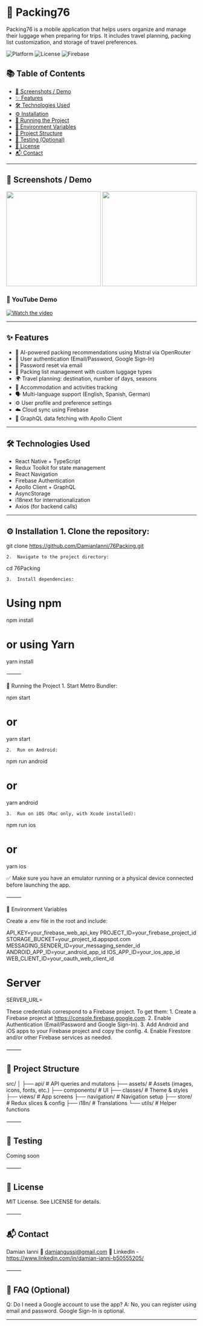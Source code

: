 # 🎒 Packing76

Packing76 is a mobile application that helps users organize and manage their luggage when preparing for trips. It includes travel planning, packing list customization, and storage of travel preferences.

![Platform](https://img.shields.io/badge/platform-React%20Native-blue)
![License](https://img.shields.io/github/license/DamianIanni/76Packing)
![Firebase](https://img.shields.io/badge/backend-Firebase-orange)

## 📚 Table of Contents

- [📱 Screenshots / Demo](#-screenshots--demo)
- [✨ Features](#-features)
- [🛠️ Technologies Used](#-technologies-used)
- [⚙️ Installation](#️-installation)
- [🚀 Running the Project](#-running-the-project)
- [🔐 Environment Variables](#-environment-variables)
- [📁 Project Structure](#-project-structure)
- [🧪 Testing (Optional)](#-testing-optional)
- [📄 License](#-license)
- [📬 Contact](#-contact)

---

## 📱 Screenshots / Demo

<img src="screenshots/home.png" width="250" /> <img src="screenshots/luggage.png" width="250" />

### 🎥 YouTube Demo

[![Watch the video](https://img.youtube.com/vi/YOUR_VIDEO_ID/0.jpg)](https://www.youtube.com/watch?v=YOUR_VIDEO_ID)

---

## ✨ Features

- 🤖 AI-powered packing recommendations using Mistral via OpenRouter
- 🔐 User authentication (Email/Password, Google Sign-In)
- 🔁 Password reset via email
- 🧳 Packing list management with custom luggage types
- 🌍 Travel planning: destination, number of days, seasons
- 🛌 Accommodation and activities tracking
- 🗣️ Multi-language support (English, Spanish, German)
- ⚙️ User profile and preference settings
- ☁️ Cloud sync using Firebase
- 🔎 GraphQL data fetching with Apollo Client

---

## 🛠️ Technologies Used

- React Native + TypeScript
- Redux Toolkit for state management
- React Navigation
- Firebase Authentication
- Apollo Client + GraphQL
- AsyncStorage
- i18next for internationalization
- Axios (for backend calls)

---

## ⚙️ Installation 1. Clone the repository:

git clone https://github.com/DamianIanni/76Packing.git

    2.	Navigate to the project directory:

cd 76Packing

    3.	Install dependencies:

# Using npm

npm install

# or using Yarn

yarn install

⸻

🚀 Running the Project 1. Start Metro Bundler:

npm start

# or

yarn start

    2.	Run on Android:

npm run android

# or

yarn android

    3.	Run on iOS (Mac only, with Xcode installed):

npm run ios

# or

yarn ios

✅ Make sure you have an emulator running or a physical device connected before launching the app.

⸻

🔐 Environment Variables

Create a .env file in the root and include:

API_KEY=your_firebase_web_api_key
PROJECT_ID=your_firebase_project_id
STORAGE_BUCKET=your_project_id.appspot.com
MESSAGING_SENDER_ID=your_messaging_sender_id
ANDROID_APP_ID=your_android_app_id
IOS_APP_ID=your_ios_app_id
WEB_CLIENT_ID=your_oauth_web_client_id

# Server

SERVER_URL=

These credentials correspond to a Firebase project.
To get them: 1. Create a Firebase project at https://console.firebase.google.com. 2. Enable Authentication (Email/Password and Google Sign-In). 3. Add Android and iOS apps to your Firebase project and copy the config. 4. Enable Firestore and/or other Firebase services as needed.

⸻

## 📁 Project Structure

src/
│
├── api/ # API queries and mutatons
├── assets/ # Assets (images, icons, fonts, etc.)
├── components/ # UI
├── classes/ # Theme & styles
├── views/ # App screens
├── navigation/ # Navigation setup
├── store/ # Redux slices & config
├── i18n/ # Translations
└── utils/ # Helper functions

⸻

## 🧪 Testing

Coming soon

⸻

## 📄 License

MIT License. See LICENSE for details.

⸻

## 📬 Contact

Damian Ianni
📧 damiangussi@gmail.com
🔗 LinkedIn - https://www.linkedin.com/in/damian-ianni-b50555205/

⸻

## 🧩 FAQ (Optional)

Q: Do I need a Google account to use the app?
A: No, you can register using email and password. Google Sign-In is optional.

---

```

```
